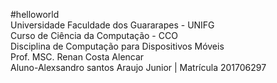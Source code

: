 #helloworld<br/>
Universidade Faculdade dos Guararapes - UNIFG<br/>
Curso de Ciência da Computação - CCO<br/>
Disciplina de Computação para Dispositivos Móveis<br/>
Prof. MSC. Renan Costa Alencar<br/>
Aluno-Alexsandro santos Araujo Junior | Matrícula 201706297
